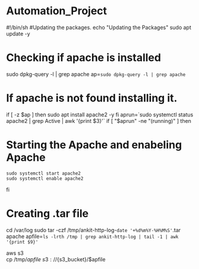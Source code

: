 # Automation_Project
#!/bin/sh
#Updating the packages.
echo "Updating the Packages"
sudo apt update -y
# Checking if apache is installed
sudo dpkg-query -l | grep apache
ap=`sudo dpkg-query -l | grep apache`
# If apache is not found installing it. 
if [ -z $ap ]
then 
	sudo apt install apache2 -y
fi
aprun=`sudo systemctl status apache2 | grep Active |  awk '{print $3}'`
if [ "$aprun" -ne "(running)" ]
then 
# Starting the Apache and enabeling Apache
	sudo systemctl start apache2
	sudo systemctl enable apache2
fi
# Creating .tar file
cd /var/log
sudo tar -czf /tmp/ankit-http-log-`date '+%d%m%Y-%H%M%S'`.tar apache
apfile=`ls -lrth /tmp | grep ankit-http-log | tail -1 | awk '{print $9}'`

aws s3 \
cp /tmp/$apfile \
s3://${s3_bucket}/$apfile
